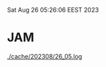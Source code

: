 Sat Aug 26 05:26:06 EEST 2023
# JAM
<a href='./cache/202308/26_05.log'>./cache/202308/26_05.log</a>
